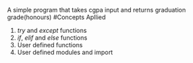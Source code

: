 A simple program that takes cgpa input and returns graduation grade(honours)
#Concepts Apllied
1. *try* and *except* functions
2. *if*, *elif* and *else* functions
3. User defined functions
4. User defined modules and import
